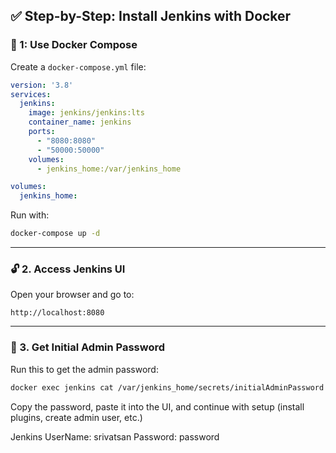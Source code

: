 ## ✅ **Step-by-Step: Install Jenkins with Docker**

### 📁 1: Use Docker Compose

Create a `docker-compose.yml` file:

```yaml
version: '3.8'
services:
  jenkins:
    image: jenkins/jenkins:lts
    container_name: jenkins
    ports:
      - "8080:8080"
      - "50000:50000"
    volumes:
      - jenkins_home:/var/jenkins_home

volumes:
  jenkins_home:
```

Run with:

```bash
docker-compose up -d
```

---

### 🔓 2. **Access Jenkins UI**

Open your browser and go to:

```
http://localhost:8080
```

---

### 🔑 3. **Get Initial Admin Password**

Run this to get the admin password:

```bash
docker exec jenkins cat /var/jenkins_home/secrets/initialAdminPassword
```

Copy the password, paste it into the UI, and continue with setup (install plugins, create admin user, etc.)

Jenkins UserName: srivatsan
Password: password

